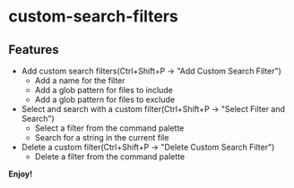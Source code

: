 # custom-search-filters

## Features

- Add custom search filters(Ctrl+Shift+P -> "Add Custom Search Filter")
    - Add a name for the filter
    - Add a glob pattern for files to include
    - Add a glob pattern for files to exclude
- Select and search with a custom filter(Ctrl+Shift+P -> "Select Filter and Search")
    - Select a filter from the command palette
    - Search for a string in the current file
- Delete a custom filter(Ctrl+Shift+P -> "Delete Custom Search Filter")
    - Delete a filter from the command palette

**Enjoy!**
